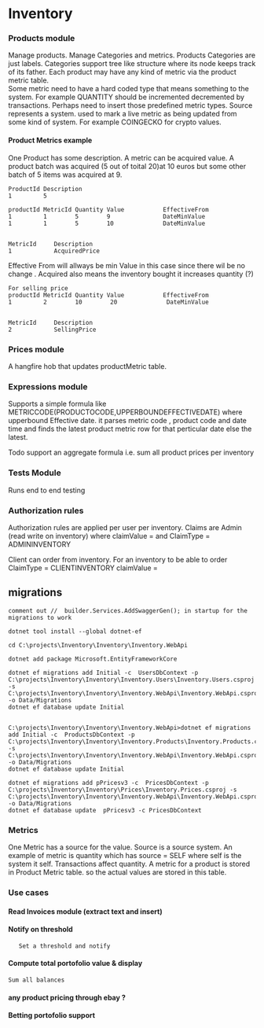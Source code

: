 # Inventory


### Products module 
Manage products. Manage Categories and metrics. Products Categories are just labels. Categories support tree like structure where its node keeps track of its father. Each product may have any kind of  metric via the product metric table.  
Some metric need to have a hard coded type that means something to the system. For example QUANTITY should be incremented decremented by transactions. Perhaps need to insert those predefined metric types. Source represents a system. used to mark a live metric as being updated from some kind of system. 
For example COINGECKO for crypto values.  

#### Product Metrics example 
One Product has some description. A metric can be acquired value. 
A product batch was acquired (5 out of toital 20)at 10 euros but some other batch of 5 items was acquired at 9. 

    ProductId Description  
    1         5

    productId MetricId Quantity Value           EffectiveFrom    
    1         1        5        9               DateMinValue  
    1         1        5        10              DateMinValue       


    MetricId     Description  
    1            AcquiredPrice

Effective From will allways be min Value in this case since there wil be no change . Acquired also means the inventory bought it increases quantity (?)

    For selling price 
    productId MetricId Quantity Value           EffectiveFrom    
    1         2        10        20              DateMinValue       

    
    MetricId     Description  
    2            SellingPrice
    

### Prices module 
    
A hangfire hob that updates productMetric table. 




### Expressions module 

Supports a simple formula like  METRICCODE(PRODUCTOCODE,UPPERBOUNDEFFECTIVEDATE) where upperbound Effective date.
it parses metric code , product code and date time and finds the latest product metric row for that perticular date else the latest. 

Todo support an aggregate formula 
    i.e. sum all product prices per inventory 


### Tests Module 

Runs end to end testing 
    
### Authorization rules 
    
Authorization rules are applied per user per inventory.
Claims are Admin (read write on inventory) 
where claimValue = <InventoryId> and 
ClaimType = ADMININVENTORY
        
Client can order from inventory. For an inventory to be able to order 
ClaimType = CLIENTINVENTORY claimValue = <InventoryId>
   

## migrations 
    comment out //  builder.Services.AddSwaggerGen(); in startup for the migrations to work
    
    dotnet tool install --global dotnet-ef
    
    cd C:\projects\Inventory\Inventory\Inventory.WebApi
    
    dotnet add package Microsoft.EntityFrameworkCore
    
    dotnet ef migrations add Initial -c  UsersDbContext -p C:\projects\Inventory\Inventory\Inventory.Users\Inventory.Users.csproj -s C:\projects\Inventory\Inventory\Inventory.WebApi\Inventory.WebApi.csproj -o Data/Migrations
    dotnet ef database update Initial


    C:\projects\Inventory\Inventory\Inventory.WebApi>dotnet ef migrations add Initial -c  ProductsDbContext -p C:\projects\Inventory\Inventory\Inventory.Products\Inventory.Products.csproj -s C:\projects\Inventory\Inventory\Inventory.WebApi\Inventory.WebApi.csproj -o Data/Migrations
    dotnet ef database update Initial

    dotnet ef migrations add pPricesv3 -c  PricesDbContext -p C:\projects\Inventory\Inventory\Prices\Inventory.Prices.csproj -s     C:\projects\Inventory\Inventory\Inventory.WebApi\Inventory.WebApi.csproj -o Data/Migrations
    dotnet ef database update  pPricesv3 -c PricesDbContext


  
    
### Metrics 

   One Metric has a source for the value. Source is a source system.
   An example of metric is quantity which has source = SELF where self is the system it self. 
   Transactions affect quantity. 
   A metric for a product is stored in Product Metric table. so the actual values are stored in this table. 



### Use cases

#### Read Invoices module (extract text and insert) 

#### Notify on threshold 
       Set a threshold and notify
        
#### Compute total portofolio value & display   
    Sum all balances 

#### any product pricing through ebay ?

#### Betting portofolio support 


    
